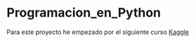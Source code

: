 # Programacion_en_Python

Para este proyecto he empezado por el siguiente curso 
[Kaggle](https://www.kaggle.com/learn/python)
